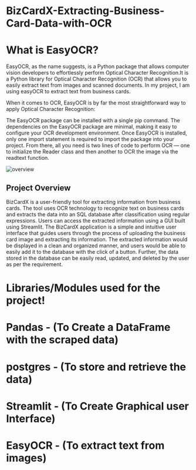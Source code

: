 # BizCardX-Extracting-Business-Card-Data-with-OCR
# What is EasyOCR?
EasyOCR, as the name suggests, is a Python package that allows computer vision developers to effortlessly perform Optical Character Recognition.It is a Python library for Optical Character Recognition (OCR) that allows you to easily extract text from images and scanned documents. In my project, I am using easyOCR to extract text from business cards.

When it comes to OCR, EasyOCR is by far the most straightforward way to apply Optical Character Recognition:

The EasyOCR package can be installed with a single pip command.
The dependencies on the EasyOCR package are minimal, making it easy to configure your OCR development environment.
Once EasyOCR is installed, only one import statement is required to import the package into your project.
From there, all you need is two lines of code to perform OCR — one to initialize the Reader class and then another to OCR the image via the readtext function.

![overview](https://github.com/Viswanathan25/BizCardX-Extracting-Business-Card-Data-with-OCR/assets/131848906/f3e5bfae-7505-4914-8e55-2a8a2ceae220)

## Project Overview
BizCardX is a user-friendly tool for extracting information from business cards. The tool uses OCR technology to recognize text on business cards and extracts the data into an SQL database after classification using regular expressions. Users can access the extracted information using a GUI built using Streamlit. The BizCardX application is a simple and intuitive user interface that guides users through the process of uploading the business card image and extracting its information. The extracted information would be displayed in a clean and organized manner, and users would be able to easily add it to the database with the click of a button. Further, the data stored in the database can be easily read, updated, and deleted by the user as per the requirement.

# Libraries/Modules used for the project! #
# Pandas - (To Create a DataFrame with the scraped data) #
# postgres - (To store and retrieve the data)
# Streamlit - (To Create Graphical user Interface)
# EasyOCR - (To extract text from images)
